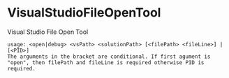 # VisualStudioFileOpenTool
Visual Studio File Open Tool

	usage: <open|debug> <vsPath> <solutionPath> [<filePath> <fileLine>] |[<PID>]
	The arguments in the bracket are conditional. If first agument is "open", then filePath and fileLine is required otherwise PID is required.